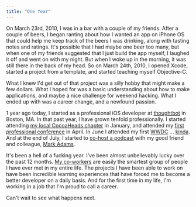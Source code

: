 ```yaml
---
title: "One Year"
---
```


On March 23rd, 2010, I was in a bar with a couple of my friends. After a
couple of beers, I began ranting about how I wanted an app on iPhone OS that
could help me keep track of the beers I was drinking, along with tasting notes
and ratings. It's possible that I had maybe one beer too many, but when one of
my friends suggested that I just build the app myself, I laughed it off and
went on with my night. But when I woke up in the morning, it was still there
in the back of my head. So on March 24th, 2010, I opened Xcode, started a
project from a template, and started teaching myself Objective-C.

What I knew I'd get out of that project was a silly hobby that might make a
few dollars. What I hoped for was a basic understanding about how to make
applications, and maybe a nice challenge for weekend hacking. What I ended up
with was a career change, and a newfound passion.

1 year ago today, I started as a professional iOS developer at [thoughtbot][]
in Boston, MA. In that past year, I have grown tenfold professionally. I
started attending [my local CocoaHeads chapter][cocoaheads] in January, and
attended my [first professional conference][nsnorth] in April. In June I
attended my first [WWDC][] ... [kinda][altwwdc]. And at the end of July, I
started to [co-host a podcast][buildphase] with my good friend and colleague,
[Mark Adams][].

[thoughtbot]: http://www.thoughtbot.com
[cocoaheads]: http://www.cocoaheadsboston.org/
[nsnorth]: http://nsnorth.ca/
[WWDC]: https://developer.apple.com/wwdc/
[altwwdc]: http://altwwdc.com/
[buildphase]: http://buildphase.fm
[Mark Adams]: https://twitter.com/hyperspacemark

It's been a hell of a fucking year. I've been almost unbelievably lucky over
the past 12 months. [My co-workers][tb-about] are easily the smartest group of
people I have ever met in my entire life. The projects I have been able to
work on have been incredible learning experiences that have forced me to
become a better developer on a daily basis. And for the first time in my life,
I'm working in a job that I'm proud to call a career.

[tb-about]: http://www.thoughtbot.com/#our-team

Can't wait to see what happens next.
